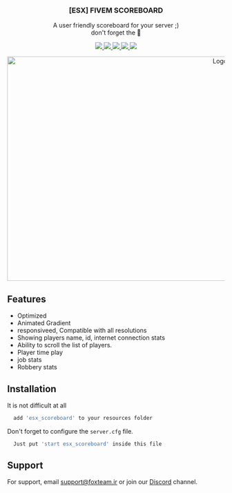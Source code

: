 <h3 align="center">[ESX] FIVEM SCOREBOARD</h3>

  <p align="center">
    A user friendly scoreboard for your server ;)
    <br />
  don't forget the 🌟
   <!-- <a href="https://github.com/othneildrew/Best-README-Template"><strong>Explore the docs »</strong></a>
    <br />
    <br />
    <a href="https://github.com/othneildrew/Best-README-Template">View Demo</a>
    ·
    <a href="https://github.com/othneildrew/Best-README-Template/issues">Report Bug</a>
    ·
    <a href="https://github.com/othneildrew/Best-README-Template/issues">Request Feature</a> -->
  </p>
<p align="center">
  
  <a href="#">
    <img src="https://img.shields.io/badge/Language-Lua 5.4.3-00007C.svg?longCache=true&logo=Lua&logoColor=fafafa&style=for-the-badge">
  </a>
  <a href="#">
  <img src="https://img.shields.io/github/watchers/SadraKhorami/esx_scoreboard?label=PAGE%20VIEW&logo=github&style=for-the-badge" />
  </a>
  <a href="https://discord.gg/QhxE9pwwuM" target="_blank">
    <img src="https://img.shields.io/badge/DISCORD-grey?style=for-the-badge&logo=discord&logoColor=white&labelColor=5662F6">
  </a>
    <a href="https://instagram.com/crazyfox.exe" target="_blank">
    <img src="https://img.shields.io/badge/instagram-grey?style=for-the-badge&logo=instagram&logoColor=white&labelColor=F15680">
  </a>
      <a href="https://github.com/SadraKhorami/esx_scoreboard/blob/main/LICENSE" target="_blank">
    <img src="https://img.shields.io/apm/l/vim-mode?style=for-the-badge">
  </a>
</p>
<p align="center">
  <a href="https://github.com/SadraKhorami/esx_scoreboard" target="_blank">
    <img src="https://cdn.discordapp.com/attachments/690293292964773969/759700939661246484/crazyfox-min.png" alt="Logo" width="970" height="520">
  </a>
  </p>

## Features

- Optimized
- Animated Gradient
- responsiveed, Compatible with all resolutions
- Showing players name, id, internet connection stats
- Ability to scroll the list of players.
- Player time play
- job stats
- Robbery stats

## Installation

It is not difficult at all

```bash
  add 'esx_scoreboard' to your resources folder
```
Don't forget to configure the `server.cfg` file.
```bash
  Just put 'start esx_scoreboard' inside this file
```

## Support

For support, email support@foxteam.ir or join our [Discord](https://discord.gg/QhxE9pwwuM) channel.
      
  


  
